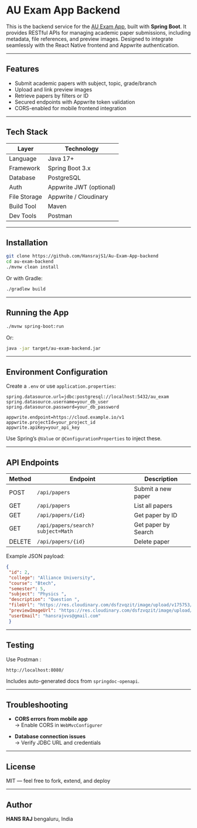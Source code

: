 #  AU Exam App Backend

This is the backend service for the [AU Exam App](https://github.com/HansrajS1/Au-Exam-App), built with **Spring Boot**. It provides RESTful APIs for managing academic paper submissions, including metadata, file references, and preview images. Designed to integrate seamlessly with the React Native frontend and Appwrite authentication.

---

##  Features

-  Submit academic papers with subject, topic, grade/branch
-  Upload and link preview images
-  Retrieve papers by filters or ID
-  Secured endpoints with Appwrite token validation
-  CORS-enabled for mobile frontend integration

---

##  Tech Stack

| Layer       | Technology             |
|-------------|------------------------|
| Language    | Java 17+               |
| Framework   | Spring Boot 3.x        |
| Database    | PostgreSQL             |
| Auth        | Appwrite JWT (optional)|
| File Storage| Appwrite / Cloudinary  |
| Build Tool  | Maven                  |
| Dev Tools   | Postman                |

---

##  Installation

```bash
git clone https://github.com/HansrajS1/Au-Exam-App-backend
cd au-exam-backend
./mvnw clean install
```

Or with Gradle:

```bash
./gradlew build
```

---

##  Running the App

```bash
./mvnw spring-boot:run
```

Or:

```bash
java -jar target/au-exam-backend.jar
```

---

##  Environment Configuration

Create a `.env` or use `application.properties`:

```properties
spring.datasource.url=jdbc:postgresql://localhost:5432/au_exam
spring.datasource.username=your_db_user
spring.datasource.password=your_db_password

appwrite.endpoint=https://cloud.example.io/v1
appwrite.projectId=your_project_id
appwrite.apiKey=your_api_key
```

 Use Spring’s `@Value` or `@ConfigurationProperties` to inject these.

---

##  API Endpoints

| Method | Endpoint                          | Description                  |
|--------|-----------------------------------|------------------------------|
| POST   | `/api/papers`                     | Submit a new paper           |
| GET    | `/api/papers`                     | List all papers              |
| GET    | `/api/papers/{id}`                | Get paper by ID              |
| GET    | `/api/papers/search?subject=Math `| Get paper by Search          |
| DELETE | `/api/papers/{id}`                | Delete paper                 |

Example JSON payload:

```json
{
 "id": 2,
 "college": "Alliance University",
 "course": "Btech",
 "semester": 5,
 "subject": "Physics ",
 "description": "Question ",
 "fileUrl": "https://res.cloudinary.com/dsfzvqzit/image/upload/v175753/wbioiv2mmwfeyf5ss3ir.pdf",
 "previewImageUrl": "https://res.cloudinary.com/dsfzvqzit/image/upload/v57070752/hzumdullmib5a2a7ed3p.jpg",
 "userEmail": "hansrajvvs@gmail.com"
 }
```

---

##  Testing

Use Postman :

```
http://localhost:8080/
```

 Includes auto-generated docs from `springdoc-openapi`.

---

## Troubleshooting

- **CORS errors from mobile app**  
  → Enable CORS in `WebMvcConfigurer`

- **Database connection issues**  
  → Verify JDBC URL and credentials

---

##  License

MIT — feel free to fork, extend, and deploy

---

##  Author

**HANS RAJ**
 bengaluru, India  

